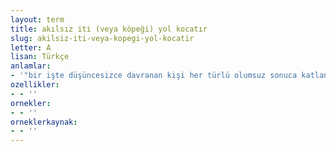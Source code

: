 ```yaml
---
layout: term
title: akılsız iti (veya köpeği) yol kocatır
slug: akilsiz-iti-veya-kopegi-yol-kocatir
letter: A
lisan: Türkçe
anlamlar:
- '"bir işte düşüncesizce davranan kişi her türlü olumsuz sonuca katlanır" anlamında kullanılan bir söz'
ozellikler:
- - ''
ornekler:
- - ''
orneklerkaynak:
- - ''
---
```

